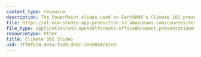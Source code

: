 ```yaml
---
content_type: resource
description: The PowerPoint slides used in EarthDNA's Climate 101 presentation
file: https://ol-ocw-studio-app-production.s3.amazonaws.com/courses/res-env-003-earthdnas-climate-101-fall-2019/7ff0f6244e8afa08d88c20a9084cb1e0_Climate_101.pptx
file_type: application/vnd.openxmlformats-officedocument.presentationml.presentation
resourcetype: Other
title: Climate 101 Slides
uid: 7ff0f624-4e8a-fa08-d88c-20a9084cb1e0
---
```

